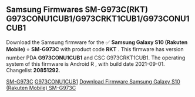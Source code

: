 <h2>Samsung Firmwares SM-G973C(RKT) G973CONU1CUB1/G973CRKT1CUB1/G973CONU1CUB1</h2>
Download the Samsung firmware for the ✅ <strong>Samsung Galaxy S10 (Rakuten Mobile) </strong> ⭐ <strong>SM-G973C</strong> with product code <strong>RKT</strong> . This firmware has version number PDA <strong>G973CONU1CUB1</strong> and CSC G973CRKT1CUB1. The operating system of this firmware is Android R , with build date 2021-09-01. Changelist <strong>20851292</strong>.


[SM-G973C](https://samfirm.shop/samsung/model/SM-G973C)
[G973CONU1CUB1](https://samfirm.shop/samsung/pda/G973CONU1CUB1)
[Download Firmware Samsung Galaxy S10 (Rakuten Mobile) SM-G973C](https://samfirm.shop/samsung/firmware/451094)
